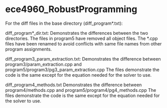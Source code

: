 # ece4960_RobustProgramming

For the diff files in the base directory (diff_program*.txt):

diff_program*_dir.txt:
  Demonstrates the differences between the two directories.
  The files in program5 have removed all object files. The *.cpp files have been renamed to avoid conflicts with same file names from other program assignments.
  
diff_program3_param_extraction.txt:
  Demonstrates the difference between program3/param_extraction.cpp and program5/program3/pg3_param_extraction.cpp
  The files demonstrate the code is the same except for the equation needed for the solver to use.
  
diff_program4_methods.txt
  Demonstrates the difference between program4/methods.cpp and program5/program4/pg4_methods.cpp
  The files demonstrate the code is the same except for the equation needed for the solver to use.
